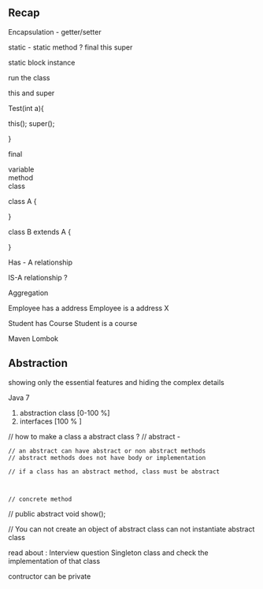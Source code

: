 ## Recap 

Encapsulation - getter/setter

static - static method ? 
final 
this 
super 


static block 
instance 

run the class 


this and super 


Test(int a){

this();
super();

}


final 

variable   
method  
class 

class A {



}

class B extends A {



}





Has - A relationship 

IS-A relationship ? 


Aggregation 


Employee has a address 
Employee is a address  X


Student has Course 
Student is a course 


Maven 
Lombok 





## Abstraction

showing only the essential features and hiding the complex details 

Java 7 

1. abstraction class  [0-100 %] 
2. interfaces  [100 % ]



// how to make a class a abstract class ?
// abstract -


    // an abstract can have abstract or non abstract methods
    // abstract methods does not have body or implementation

    // if a class has an abstract method, class must be abstract



    // concrete method
//  public abstract void show();


// You can not create an object of abstract class 
can not instantiate abstract class 






read about : Interview question
Singleton class and check the implementation of that class

contructor can be private 





























